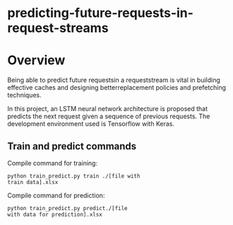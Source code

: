 # predicting-future-requests-in-request-streams

# Overview 

Being able to predict future requestsin a requeststream is vital in building
effective caches and designing betterreplacement policies and prefetching
techniques.

In this project, an LSTM neural network architecture is proposed that predicts the next request
given a sequence of previous requests. The development environment
used is Tensorflow with Keras.

## Train and predict commands 

Compile command for training: 
```
python train_predict.py train ./[file with
train data].xlsx

```

Compile command for prediction: 
```
python train_predict.py predict./[file
with data for prediction].xlsx
```
